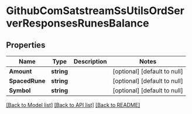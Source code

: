 # GithubComSatstreamSsUtilsOrdServerResponsesRunesBalance

## Properties
Name | Type | Description | Notes
------------ | ------------- | ------------- | -------------
**Amount** | **string** |  | [optional] [default to null]
**SpacedRune** | **string** |  | [optional] [default to null]
**Symbol** | **string** |  | [optional] [default to null]

[[Back to Model list]](../README.md#documentation-for-models) [[Back to API list]](../README.md#documentation-for-api-endpoints) [[Back to README]](../README.md)

